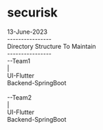 # securisk
13-June-2023<br/>
----------------<br/>
Directory Structure To Maintain<br/>
----------------<br/>
--Team1<br/>
  |<br/>
  UI-Flutter<br/>
  Backend-SpringBoot<br/>
<br/>
--Team2<br/>
  |<br/>
  UI-Flutter<br/>
  Backend-SpringBoot<br/>
